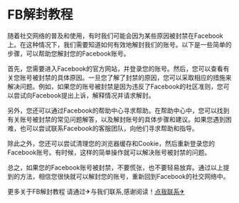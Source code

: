# FB解封教程

随着社交网络的普及和使用，有时我们可能会因为某些原因被封禁在Facebook上。在这种情况下，我们需要知道如何有效地解封我们的账号。以下是一些简单的步骤，可以帮助您解封您的Facebook账号。

首先，您需要进入Facebook的官方网站，并登录您的账号。然后，您可以查看有关您账号被封禁的具体原因。一旦您了解了封禁的原因，您可以采取相应的措施来解决问题。例如，如果您的账号被封禁是因为违反了Facebook的社区准则，您可以尝试向Facebook提出上诉，解释情况并请求解封。

另外，您还可以通过Facebook的帮助中心寻求帮助。在帮助中心中，您可以找到有关账号被封禁的常见问题解答，以及解封账号的具体步骤和建议。如果您遇到困难，也可以尝试联系Facebook的客服团队，向他们寻求帮助和指导。

除此之外，您还可以尝试清理您的浏览器缓存和Cookie，然后重新登录您的Facebook账号。有时候，这样的简单操作就可以解决账号被封禁的问题。

总之，如果您的Facebook账号被封禁，不要慌张，也不要轻易放弃。通过以上提到的方法，相信您很快就可以解封您的账号，重新回到Facebook的社交网络中。

更多关于FB解封教程 请通过✈与我们联系,感谢阅读！[点我联系✈](https://data.k02.cc)